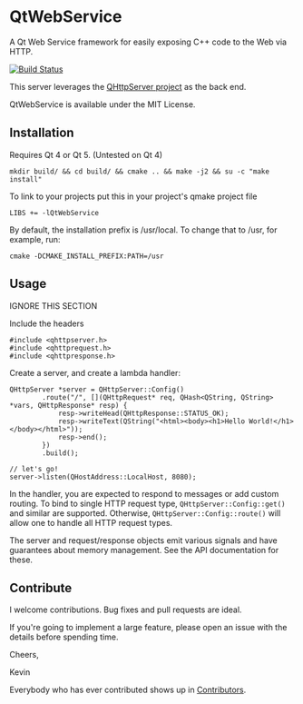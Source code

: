 QtWebService
===========

A Qt Web Service framework for easily exposing C++ code to the Web via HTTP. 

[![Build Status](https://travis-ci.org/Nava2/QtWebService.svg?branch=master)](https://travis-ci.org/Nava2/QtWebService)

This server leverages the [QHttpServer project](https://github.com/nikhilm/qhttpserver) as the back end. 

QtWebService is available under the MIT License.

Installation
------------

Requires Qt 4 or Qt 5. (Untested on Qt 4)

    mkdir build/ && cd build/ && cmake .. && make -j2 && su -c "make install"

To link to your projects put this in your project's qmake project file

    LIBS += -lQtWebService

By default, the installation prefix is /usr/local. To change that to /usr,
for example, run:

    cmake -DCMAKE_INSTALL_PREFIX:PATH=/usr

Usage
-----

IGNORE THIS SECTION

Include the headers

    #include <qhttpserver.h>
    #include <qhttprequest.h>
    #include <qhttpresponse.h>

Create a server, and create a lambda handler:

    QHttpServer *server = QHttpServer::Config()
    		.route("/", [](QHttpRequest* req, QHash<QString, QString> *vars, QHttpResponse* resp) {
    		    resp->writeHead(QHttpResponse::STATUS_OK);
    		    resp->writeText(QString("<html><body><h1>Hello World!</h1></body></html>"));
    		    resp->end();
    		})
    		.build();
        
    // let's go!
    server->listen(QHostAddress::LocalHost, 8080);

In the handler, you are expected to respond to messages or add custom routing. 
To bind to single HTTP request type, `QHttpServer::Config::get()` and similar
are supported. Otherwise, `QHttpServer::Config::route()` will allow one to 
handle all HTTP request types. 

The server and request/response objects emit various signals
and have guarantees about memory management. See the API documentation for
these.

Contribute
----------

I welcome contributions. Bug fixes and pull requests are ideal.

If you're going to implement a large feature, please open an issue with the details before spending time. 

Cheers,

Kevin

Everybody who has ever contributed shows up in [Contributors](https://github.com/Nava2/QtWebService/graphs/contributors).


